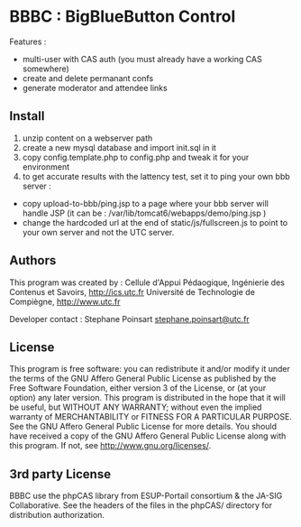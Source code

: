 BBBC : BigBlueButton Control
============================

Features :
* multi-user with CAS auth (you must already have a working CAS somewhere)
* create and delete permanant confs
* generate moderator and attendee links

Install
-------
1. unzip content on a webserver path
2. create a new mysql database and import init.sql in it
3. copy config.template.php to config.php and tweak it for your environment
4. to get accurate results with the lattency test, set it to ping your own bbb server :
  * copy upload-to-bbb/ping.jsp to a page where your bbb server will handle JSP (it can be : /var/lib/tomcat6/webapps/demo/ping.jsp )
  * change the hardcoded url at the end of static/js/fullscreen.js to point to your own server and not the UTC server.

Authors
-------
This program was created by :
Cellule d'Appui Pédaogique, Ingénierie des Contenus et Savoirs, http://ics.utc.fr
Université de Technologie de Compiègne, http://www.utc.fr

Developer contact : Stephane Poinsart <stephane.poinsart@utc.fr>


License
-------
This program is free software: you can redistribute it and/or modify
it under the terms of the GNU Affero General Public License as
published by the Free Software Foundation, either version 3 of the
License, or (at your option) any later version.
This program is distributed in the hope that it will be useful,
but WITHOUT ANY WARRANTY; without even the implied warranty of
MERCHANTABILITY or FITNESS FOR A PARTICULAR PURPOSE. See the
GNU Affero General Public License for more details.
You should have received a copy of the GNU Affero General Public License
along with this program. If not, see <http://www.gnu.org/licenses/>.


3rd party License
-----------------
BBBC use the phpCAS library from ESUP-Portail consortium & the JA-SIG Collaborative.
See the headers of the files in the phpCAS/ directory for distribution authorization.
